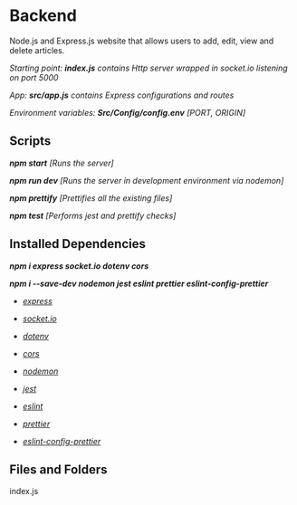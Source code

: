 # Backend

Node.js and Express.js website that allows users to add, edit, view and delete articles.

*Starting point: __index.js__ contains Http server wrapped in socket.io listening on port 5000*

*App: __src/app.js__ contains Express configurations and routes*

*Environment variables: __Src/Config/config.env__ [PORT, ORIGIN]*


## Scripts

*__npm start__ [Runs the server]*

*__npm run dev__ [Runs the server in development environment via nodemon]*

*__npm prettify__ [Prettifies all the existing files]*

*__npm test__ [Performs jest and prettify checks]*


## Installed Dependencies

***npm i express socket.io dotenv cors***

***npm i --save-dev nodemon jest eslint prettier eslint-config-prettier***

- _[express](https://expressjs.com/)_
- _[socket.io](https://socket.io/)_
- _[dotenv](https://www.npmjs.com/package/dotenv)_
- _[cors](https://expressjs.com/en/resources/middleware/cors.html)_

- _[nodemon](https://www.npmjs.com/package/nodemon)_
- _[jest](https://jestjs.io/docs/getting-started)_
- _[eslint](https://eslint.org/docs/user-guide/getting-started)_
- _[prettier](https://prettier.io/docs/en/install.html)_
- _[eslint-config-prettier](https://github.com/prettier/eslint-config-prettier#installation)_


## Files and Folders

index.js